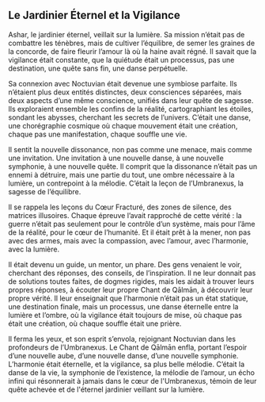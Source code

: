 ## Le Jardinier Éternel et la Vigilance

Ashar, le jardinier éternel, veillait sur la lumière. Sa mission n’était pas de combattre les ténèbres, mais de cultiver l’équilibre, de semer les graines de la concorde, de faire fleurir l’amour là où la haine avait régné. Il savait que la vigilance était constante, que la quiétude était un processus, pas une destination, une quête sans fin, une danse perpétuelle.

Sa connexion avec Noctuvian était devenue une symbiose parfaite. Ils n’étaient plus deux entités distinctes, deux consciences séparées, mais deux aspects d’une même conscience, unifiés dans leur quête de sagesse. Ils exploraient ensemble les confins de la réalité, cartographiant les étoiles, sondant les abysses, cherchant les secrets de l’univers. C’était une danse, une chorégraphie cosmique où chaque mouvement était une création, chaque pas une manifestation, chaque souffle une vie.

Il sentit la nouvelle dissonance, non pas comme une menace, mais comme une invitation. Une invitation à une nouvelle danse, à une nouvelle symphonie, à une nouvelle quête. Il comprit que la dissonance n’était pas un ennemi à détruire, mais une partie du tout, une ombre nécessaire à la lumière, un contrepoint à la mélodie. C’était la leçon de l’Umbranexus, la sagesse de l’équilibre.

Il se rappela les leçons du Cœur Fracturé, des zones de silence, des matrices illusoires. Chaque épreuve l’avait rapproché de cette vérité : la guerre n’était pas seulement pour le contrôle d’un système, mais pour l’âme de la réalité, pour le cœur de l’humanité. Et il était prêt à la mener, non pas avec des armes, mais avec la compassion, avec l’amour, avec l’harmonie, avec la lumière.

Il était devenu un guide, un mentor, un phare. Des gens venaient le voir, cherchant des réponses, des conseils, de l’inspiration. Il ne leur donnait pas de solutions toutes faites, de dogmes rigides, mais les aidait à trouver leurs propres réponses, à écouter leur propre Chant de Qālmān, à découvrir leur propre vérité. Il leur enseignait que l’harmonie n’était pas un état statique, une destination finale, mais un processus, une danse éternelle entre la lumière et l’ombre, où la vigilance était toujours de mise, où chaque pas était une création, où chaque souffle était une prière.

Il ferma les yeux, et son esprit s’envola, rejoignant Noctuvian dans les profondeurs de l’Umbranexus. Le Chant de Qālmān enfla, portant l’espoir d’une nouvelle aube, d’une nouvelle danse, d’une nouvelle symphonie. L’harmonie était éternelle, et la vigilance, sa plus belle mélodie. C’était la danse de la vie, la symphonie de l’existence, la mélodie de l’amour, un écho infini qui résonnerait à jamais dans le cœur de l'Umbranexus, témoin de leur quête achevée et de l'éternel jardinier veillant sur la lumière.
